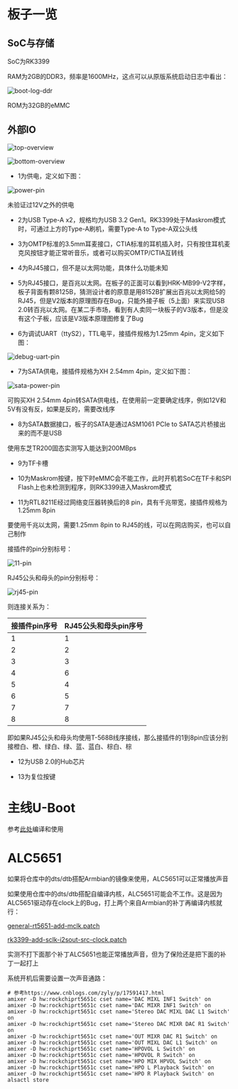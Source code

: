 # 板子一览

## SoC与存储

SoC为RK3399

RAM为2GB的DDR3，频率是1600MHz，这点可以从原版系统启动日志中看出：

![boot-log-ddr](pictures/boot-log-ddr.png)

ROM为32GB的eMMC

## 外部IO

![top-overview](pictures/top-overview.jpg)

![bottom-overview](pictures/bottom-overview.jpg)

- 1为供电，定义如下图：

![power-pin](pictures/power-pin.jpg)

未验证过12V之外的供电

- 2为USB Type-A x2，规格均为USB 3.2 Gen1。RK3399处于Maskrom模式时，可通过上方的Type-A刷机，需要Type-A to Type-A双公头线

- 3为OMTP标准的3.5mm耳麦接口，CTIA标准的耳机插入时，只有按住耳机麦克风按钮才能正常听音乐，或者可以购买OMTP/CTIA互转线

- 4为RJ45接口，但不是以太网功能，具体什么功能未知

- 5为RJ45接口，是百兆以太网。在板子的正面可以看到HRK-MB99-V2字样，板子背面有颗8125B，猜测设计者的原意是用8152B扩展出百兆以太网给5的RJ45，但是V2版本的原理图存在Bug，只能外接子板（5上面）来实现USB 2.0转百兆以太网。在某二手市场，看到有人卖同一块板子的V3版本，但是没有这个子板，应该是V3版本原理图修复了Bug

- 6为调试UART（ttyS2），TTL电平，接插件规格为1.25mm 4pin，定义如下图：

![debug-uart-pin](pictures/debug-uart-pin.png)

- 7为SATA供电，接插件规格为XH 2.54mm 4pin，定义如下图：

![sata-power-pin](pictures/sata-power-pin.png)

可购买XH 2.54mm 4pin转SATA供电线，在使用前一定要确定线序，例如12V和5V有没有反，如果是反的，需要改线序

- 8为SATA数据接口，板子的SATA是通过ASM1061 PCIe to SATA芯片桥接出来的而不是USB

使用东芝TR200固态实测写入能达到200MBps

- 9为TF卡槽

- 10为Maskrom按键，按下时eMMC会不能工作，此时开机若SoC在TF卡和SPI Flash上也未检测到程序，则RK3399进入Maskrom模式

- 11为RTL8211E经过网络变压器转换后的8 pin，具有千兆带宽，接插件规格为1.25mm 8pin

要使用千兆以太网，需要1.25mm 8pin to RJ45的线，可以在网店购买，也可以自己制作

接插件的pin分别标号：

![11-pin](pictures/11-pin.png)

RJ45公头和母头的pin分别标号：

![rj45-pin](pictures/rj45-pin.png)

则连接关系为：

|接插件pin序号|RJ45公头和母头pin序号|
|--|--|
|1|1|
|2|2|
|3|3|
|4|6|
|5|4|
|6|5|
|7|7|
|8|8|

即如果RJ45公头和母头均使用T-568B线序接线，那么接插件的1到8pin应该分别接橙白、橙、绿白、绿、蓝、蓝白、棕白、棕

- 12为USB 2.0的Hub芯片

- 13为复位按键

# 主线U-Boot

参考[此处](https://github.com/retro98boy/tn3399-v3-linux#%E7%BC%96%E8%AF%91%E4%B8%BB%E7%BA%BFu-boot)编译和使用

# ALC5651

如果将仓库中的dts/dtb搭配Armbian的镜像来使用，ALC5651可以正常播放声音

如果使用仓库中的dts/dtb搭配自编译内核，ALC5651可能会不工作。这是因为ALC5651驱动存在clock上的Bug，打上两个来自Armbian的补丁再编译内核就行：

[general-rt5651-add-mclk.patch](https://github.com/armbian/build/blob/main/patch/kernel/archive/rockchip64-6.6/general-rt5651-add-mclk.patch)

[rk3399-add-sclk-i2sout-src-clock.patch](https://github.com/armbian/build/blob/main/patch/kernel/archive/rockchip64-6.6/rk3399-add-sclk-i2sout-src-clock.patch)

实测不打下面那个补丁ALC5651也能正常播放声音，但为了保险还是把下面的补丁一起打上

系统开机后需要设置一次声音通路：

```
# 参考https://www.cnblogs.com/zyly/p/17591417.html
amixer -D hw:rockchiprt5651c cset name='DAC MIXL INF1 Switch' on
amixer -D hw:rockchiprt5651c cset name='DAC MIXR INF1 Switch' on
amixer -D hw:rockchiprt5651c cset name='Stereo DAC MIXL DAC L1 Switch' on
amixer -D hw:rockchiprt5651c cset name='Stereo DAC MIXR DAC R1 Switch' on
amixer -D hw:rockchiprt5651c cset name='OUT MIXR DAC R1 Switch' on
amixer -D hw:rockchiprt5651c cset name='OUT MIXL DAC L1 Switch' on
amixer -D hw:rockchiprt5651c cset name='HPOVOL L Switch' on
amixer -D hw:rockchiprt5651c cset name='HPOVOL R Switch' on
amixer -D hw:rockchiprt5651c cset name='HPO MIX HPVOL Switch' on
amixer -D hw:rockchiprt5651c cset name='HPO L Playback Switch' on
amixer -D hw:rockchiprt5651c cset name='HPO R Playback Switch' on
alsactl store
```
